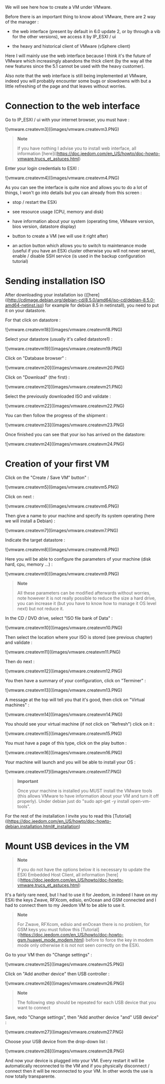 We will see here how to create a VM under VMware.

Before there is an important thing to know about VMware, there are 2
way of the manager :

-   the web interface (present by default in 6.0 update 2, or by
    through a vib for the other versions), we access it by
    IP\_ESXI / ui

-   the heavy and historical client of VMware (vSphere client)

Here I will mainly use the web interface because I think it's
the future of VMware which increasingly abandons the thick client
(by the way all the new features since the 5.1 cannot be used
with the heavy customer).

Also note that the web interface is still being implemented
at VMware, indeed you will probably encounter some bugs or
slowdowns with but a little refreshing of the page and that
leaves without worries.

Connection to the web interface 
===========================

Go to IP\_ESXI / ui with your internet browser, you must have :

![vmware.createvm3]((images/vmware.createvm3.PNG)

> **Note**
>
> If you have nothing I advise you to install
> web interface, all information
> [here]((https://doc.jeedom.com/en_US/howto/doc-howto-vmware.trucs_et_astuces.html)

Enter your login credentials to ESXI :

![vmware.createvm4]((images/vmware.createvm4.PNG)

As you can see the interface is quite nice and allows you to
do a lot of things, I won't go into details but you
can already from this screen :

-   stop / restart the ESXi

-   see resource usage (CPU, memory and disk)

-   have information about your system (operating time,
    VMware version, bios version, datastore display)

-   button to create a VM (we will use it right after)

-   an action button which allows you to switch to maintenance mode
    (useful if you have an ESXi cluster otherwise you will not
    never serve), enable / disable SSH service (is used
    in the backup configuration tutorial)

Sending installation ISO 
=============================

After downloading your installation iso
(([here]((http://cdimage.debian.org/debian-cd/8.5.0/amd64/iso-cd/debian-8.5.0-amd64-netinst.iso)
for example for debian 8.5 in netinstall), you need to put it on
your datastore.

For that click on datastore :

![vmware.createvm18]((images/vmware.createvm18.PNG)

Select your datastore (usually it's called datastore1) :

![vmware.createvm19]((images/vmware.createvm19.PNG)

Click on "Database browser" :

![vmware.createvm20]((images/vmware.createvm20.PNG)

Click on "Download" (the first) :

![vmware.createvm21]((images/vmware.createvm21.PNG)

Select the previously downloaded ISO and validate :

![vmware.createvm22]((images/vmware.createvm22.PNG)

You can then follow the progress of the shipment :

![vmware.createvm23]((images/vmware.createvm23.PNG)

Once finished you can see that your iso has arrived on the
datastore:

![vmware.createvm24]((images/vmware.createvm24.PNG)

Creation of your first VM 
=============================

Click on the "Create / Save VM" button" :

![vmware.createvm5]((images/vmware.createvm5.PNG)

Click on next :

![vmware.createvm6]((images/vmware.createvm6.PNG)

Then give a name to your machine and specify its system
operating (here we will install a Debian) :

![vmware.createvm7]((images/vmware.createvm7.PNG)

Indicate the target datastore :

![vmware.createvm8]((images/vmware.createvm8.PNG)

Here you will be able to configure the parameters of your machine (disk
hard, cpu, memory ...) :

![vmware.createvm9]((images/vmware.createvm9.PNG)

> **Note**
>
> All these parameters can be modified afterwards without worries, note
> however it is not really possible to reduce the size
> a hard drive, you can increase it (but you have to know how to manage it
> OS level next) but not reduce it.

In the CD / DVD drive, select "ISO file bank of
Data" :

![vmware.createvm10]((images/vmware.createvm10.PNG)

Then select the location where your ISO is stored (see
previous chapter) and validate :

![vmware.createvm11]((images/vmware.createvm11.PNG)

Then do next :

![vmware.createvm12]((images/vmware.createvm12.PNG)

You then have a summary of your configuration, click on
"Terminer" :

![vmware.createvm13]((images/vmware.createvm13.PNG)

A message at the top will tell you that it's good, then click on
"Virtual machines" :

![vmware.createvm14]((images/vmware.createvm14.PNG)

You should see your virtual machine (if not click
on "Refresh") click on it :

![vmware.createvm15]((images/vmware.createvm15.PNG)

You must have a page of this type, click on the play button :

![vmware.createvm16]((images/vmware.createvm16.PNG)

Your machine will launch and you will be able to install
your OS :

![vmware.createvm17]((images/vmware.createvm17.PNG)

> **Important**
>
> Once your machine is installed you MUST install the
> VMware tools (this allows VMware to have information about your VM
> and turn it off properly). Under debian just do
> "sudo apt-get -y install open-vm-tools".

For the rest of the installation I invite you to read this
[Tutorial]((https://doc.jeedom.com/en_US/howto/doc-howto-debian.installation.html#_installation)

Mount USB devices in the VM 
=======================================

> **Note**
>
> If you do not have the options below it is necessary to update
> the ESXi Embedded Host Client, all information
> [here]((https://doc.jeedom.com/en_US/howto/doc-howto-vmware.trucs_et_astuces.html)

It's a fairly rare need, but I had to use it for Jeedom, in
indeed I have on my ESXi the keys Zwave, RFXcom, edisio, enOcean and GSM
connected and I had to connect them to my Jeedom VM to be able to
use it.

> **Note**
>
> For Zwave, RFXcom, edisio and enOcean there is no problem, for
> GSM keys you must follow this
> [Tutorial]((https://doc.jeedom.com/en_US/howto/doc-howto-gsm.huawei_mode_modem.html)
> before to force the key in modem mode only otherwise it is not
> not seen correctly on the ESXi.

Go to your VM then do "Change settings" :

![vmware.createvm25]((images/vmware.createvm25.PNG)

Click on "Add another device" then USB controller :

![vmware.createvm26]((images/vmware.createvm26.PNG)

> **Note**
>
> The following step should be repeated for each USB device that
> you want to connect

Save, redo "Change settings", then "Add another
device "and" USB device" :

![vmware.createvm27]((images/vmware.createvm27.PNG)

Choose your USB device from the drop-down list :

![vmware.createvm28]((images/vmware.createvm28.PNG)

And now your device is plugged into your VM. Every
restart it will be automatically reconnected to the VM and if you
physically disconnect / connect then it will be reconnected to
your VM. In other words the use is now totally
transparente.
